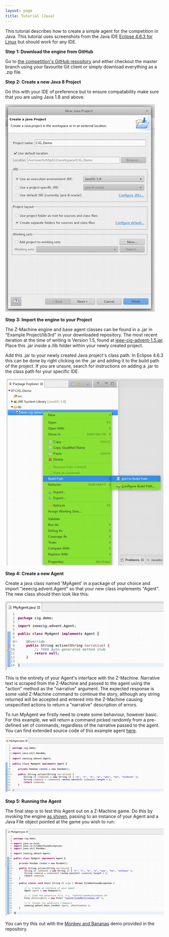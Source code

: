 ```yaml
---
layout: page
title: Tutorial (Java)
---
```


This tutorial describes how to create a simple agent for the competition in Java. This tutorial uses screenshots from the Java IDE [Eclipse 4.6.3 for Linux](http://www.eclipse.org/downloads/packages/eclipse-ide-java-ee-developers/neon3) but should work for any IDE. 

**Step 1: Download the engine from GitHub** 

Go to [the competition's GitHub resository](https://github.com/Atkrye/IEEE-CIG-Text-Adventurer-Competition) and either checkout the master branch using your favourite Git client or simply download everything as a .zip file.

**Step 2: Create a new Java 8 Project**

Do this with your IDE of preference but to ensure compatability make sure that you are using Java 1.8 and above. 

![create8Project](https://raw.githubusercontent.com/Atkrye/IEEE-CIG-Text-Adventurer-Competition/gh-pages/tutorial_screenshots/java/createFileScreenshot.png)

**Step 3: Import the engine to your Project**

The Z-Machine engine and base agent classes can be found in a .jar in "Example Project/lib3rd" in your downloaded repository. The most recent iteration at the time of writing is Version 1.5, found at [ieee-cig-advent-1.5.jar](https://github.com/Atkrye/IEEE-CIG-Text-Adventurer-Competition/blob/master/Example%20Project/lib3rd/ieee-cig-advent-1.5.jar). Place this .jar inside a /lib folder within your newly created project. 

Add this .jar to your newly created Java project's class path. In Eclipse 4.6.3 this can be done by right clicking on the .jar and adding it to the build path of the project. If you are unsure, search for instructions on adding a .jar to the class path for your specific IDE. 

![addToBuildPath](https://raw.githubusercontent.com/Atkrye/IEEE-CIG-Text-Adventurer-Competition/gh-pages/tutorial_screenshots/java/addBuildPath.png)

**Step 4: Create a new Agent**

Create a java class named 'MyAgent' in a package of your choice and import "ieeecig.advent.Agent" so that your new class implements "Agent". The new class should then look like this:

![createAgent](https://raw.githubusercontent.com/Atkrye/IEEE-CIG-Text-Adventurer-Competition/gh-pages/tutorial_screenshots/java/dummyAgent.png)

This is the entirety of your Agent's interface with the Z-Machine. Narrative text is scraped from the Z-Machine and passed to the agent using the "action" method as the "narrative" argument. The expected response is some valid Z-Machine command to continue the story, although any string returned will be accepted and entered into the Z-Machine causing unspecified actions to return a "narrative" description of errors. 

To run MyAgent we firstly need to create some behaviour, however basic. For this example, we will return a command picked randomly from a pre-defined set of commands, regardless of the narrative passed to the agent. You can find extended source code of this example agent [here](https://github.com/Atkrye/IEEE-CIG-Text-Adventurer-Competition/blob/master/Example%20Project/src/yourpackagenamehere/RandomCommandAgent.java). 

![randomAgent](https://raw.githubusercontent.com/Atkrye/IEEE-CIG-Text-Adventurer-Competition/gh-pages/tutorial_screenshots/java/randomAgent.png)

**Step 5: Running the Agent**

The final step is to test this Agent out on a Z-Machine game. Do this by invoking the engine [as shown](https://github.com/Atkrye/IEEE-CIG-Text-Adventurer-Competition/blob/master/Example%20Project/src/yourpackagenamehere/RandomCommandAgent.java), passing to an instance of your Agent and a Java File object pointed at the game you wish to run:

![randomAgent](https://raw.githubusercontent.com/Atkrye/IEEE-CIG-Text-Adventurer-Competition/gh-pages/tutorial_screenshots/java/runAgent.png)

You can try this out with the [Monkey and Bananas](https://github.com/Atkrye/IEEE-CIG-Text-Adventurer-Competition/blob/master/resources/monkey-and-bananas-v1.z8) demo provided in the repository.



